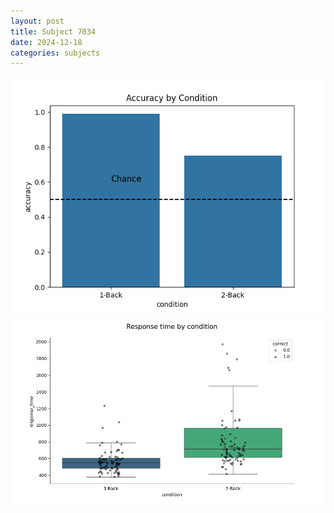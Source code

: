 ```yaml
---
layout: post
title: Subject 7034
date: 2024-12-18
categories: subjects
---
```


![](data/7034/run-1/7034_ATS_acc.png)
![](data/7034/run-1/7034_ATS_rt.png)
